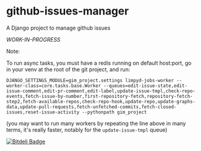 github-issues-manager
=====================

A Django project to manage github issues

*WORK-IN-PROGRESS*

Note:

To run async tasks, you must have a redis running on default host:port, go in your venv at the root of the git project, and run:

```
DJANGO_SETTINGS_MODULE=gim_project.settings limpyd-jobs-worker --worker-class=core.tasks.base.Worker --queues=edit-issue-state,edit-issue-comment,edit-pr-comment,edit-label,update-issue-tmpl,check-repo-events,fetch-issue-by-number,first-repository-fetch,repository-fetch-step2,fetch-available-repos,check-repo-hook,update-repo,update-graphs-data,update-pull-requests,fetch-unfetched-commits,fetch-closed-issues,reset-issue-activity --pythonpath gim_project
```

(you may want to run many workers by repeating the line above in many terms, it's really faster, notably for the `update-issue-tmpl` queue)

[![Bitdeli Badge](https://d2weczhvl823v0.cloudfront.net/twidi/github-issues-manager/trend.png)](https://bitdeli.com/free "Bitdeli Badge")

